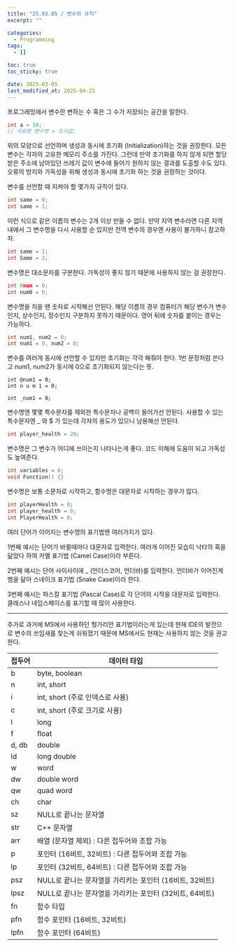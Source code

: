```yaml
---
title: "25.03.05 / 변수의 규칙"
excerpt: ""

categories:
  - Programming
tags:
  - []

toc: true
toc_sticky: true

date: 2025-03-05
last_modified_at: 2025-04-23
---
```


프로그래밍에서 변수란 변하는 수 혹은 그 수가 저장되는 공간을 말한다.

```c
int a = 10;
// 자료형 변수명 = 초기값;
```

위의 모양으로 선언하며 생성과 동시에 초기화 (Initialization)하는 것을 권장한다. 모든 변수는 각자의 고유한 메모리 주소를 가진다. 그런데 만약 초기화를 하지 않게 되면 할당받은 주소에 남아있던 쓰레기 값이 변수에 들어가 원하지 않는 결과를 도출할 수도 있다. 오류의 방지와 가독성을 위해 생성과 동시에 초기화 하는 것을 권장하는 것이다.

변수를 선언할 때 지켜야 할 몇가지 규칙이 있다.

```c
int same = 0;
int same = 1;
```

이런 식으로 같은 이름의 변수는 2개 이상 만들 수 없다. 만약 지역 변수라면 다른 지역 내에서 그 변수명을 다시 사용할 순 있지만 전역 변수의 경우엔 사용이 불가하니 참고하자.

```c
int same = 1;
int Same = 2;
```

변수명은 대소문자를 구분한다. 가독성이 좋지 않기 때문에 사용하지 않는 걸 권장한다.

```c
int 0num = 0;
int num0 = 0;
```

변수명을 지을 땐 숫자로 시작해선 안된다. 해당 이름의 경우 컴퓨터가 해당 변수가 변수인지, 상수인지, 정수인지 구분하지 못하기 때문이다. 영어 뒤에 숫자를 붙이는 경우는 가능하다.

```c
int num1, num2 = 0;
int num1 = 0, num2 = 0;
```

변수를 여러개 동시에 선언할 수 있지만 초기화는 각각 해줘야 한다. 1번 문장처럼 쓴다고 num1, num2가 동시에 0으로 초기화되지 않는다는 뜻.

```text
int @num1 = 0;
int n u m 1 = 0;

int _num1 = 0;
```

변수명엔 몇몇 특수문자를 제외한 특수문자나 공백이 들어가선 안된다. 사용할 수 있는 특수문자엔 \_ 와 $ 가 있는데 각자의 용도가 있으니 남용해선 안된다.

```c
int player_health = 20;
```

변수명은 그 변수가 어디에 쓰이는지 나타나는게 좋다. 코드 이해에 도움이 되고 가독성도 높여준다.

```c
int variables = 0;
void Function() {}
```

변수명은 보통 소문자로 시작하고, 함수명은 대문자로 시작하는 경우가 많다.

```c
int playerHealth = 0;
int player_health = 0;
int PlayerHealth = 0;
```

여러 단어가 이어지는 변수명의 표기법엔 여러가지가 있다.

1번째 예시는 단어가 바뀔때마다 대문자로 입력한다. 여러개 이어진 모습이 낙타의 혹을 닮았다 하여 카멜 표기법 (Camel Case)이라 부른다.

2번째 예시는 단어 사이사이에 \_ (언더스코어, 언더바)를 입력한다. 언더바가 이어진게 뱀을 닮아 스네이크 표기법 (Snake Case)이라 한다.

3번째 예시는 파스칼 표기법 (Pascal Case)로 각 단어의 시작을 대문자로 입력한다. 클래스나 네임스페이스를 표기할 때 많이 사용한다.

---

추가로 과거에 MS에서 사용하던 헝가리안 표기법이라는게 있는데 현재 IDE의 발전으로 변수의 쓰임새를 찾는게 쉬워졌기 때문에 MS에서도 현재는 사용하지 않는 것을 권고한다.

| 접두어 | 데이터 타입                                             |
| ------ | ------------------------------------------------------- |
| b      | byte, boolean                                           |
| n      | int, short                                              |
| i      | int, short (주로 인덱스로 사용)                         |
| c      | int, short (주로 크기로 사용)                           |
| l      | long                                                    |
| f      | float                                                   |
| d, db  | double                                                  |
| ld     | long double                                             |
| w      | word                                                    |
| dw     | double word                                             |
| qw     | quad word                                               |
| ch     | char                                                    |
| sz     | NULL로 끝나는 문자열                                    |
| str    | C++ 문자열                                              |
| arr    | 배열 (문자열 제외) : 다른 접두어와 조합 가능            |
| p      | 포인터 (16비트, 32비트) : 다른 접두어와 조합 가능       |
| lp     | 포인터 (32비트, 64비트) : 다른 접두어와 조합 가능       |
| psz    | NULL로 끝나는 문자열을 가리키는 포인터 (16비트, 32비트) |
| lpsz   | NULL로 끝나는 문자열을 가리키는 포인터 (32비트, 64비트) |
| fn     | 함수 타입                                               |
| pfn    | 함수 포인터 (16비트, 32비트)                            |
| lpfn   | 함수 포인터 (64비트)                                    |
